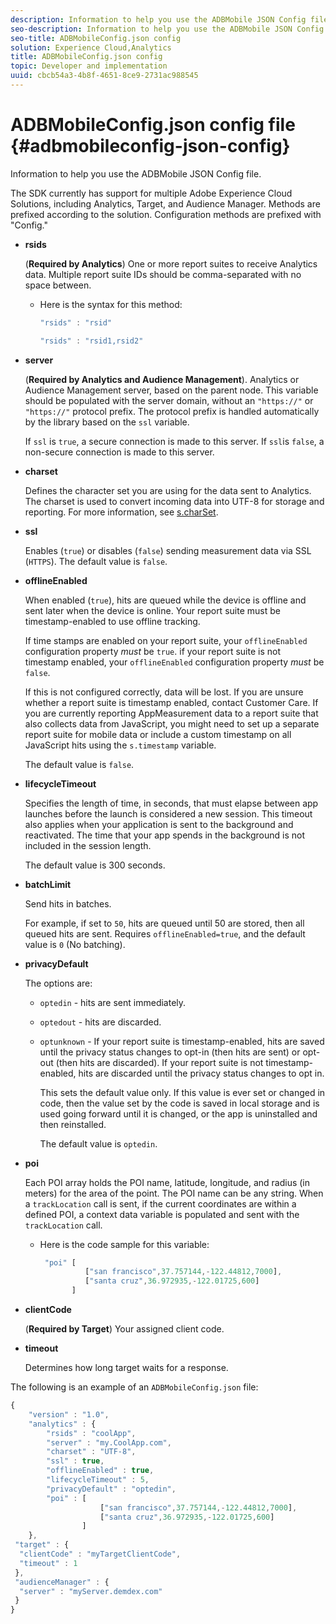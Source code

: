 ```yaml
---
description: Information to help you use the ADBMobile JSON Config file.
seo-description: Information to help you use the ADBMobile JSON Config file.
seo-title: ADBMobileConfig.json config
solution: Experience Cloud,Analytics
title: ADBMobileConfig.json config
topic: Developer and implementation
uuid: cbcb54a3-4b8f-4651-8ce9-2731ac988545
---
```


# ADBMobileConfig.json config file {#adbmobileconfig-json-config}

Information to help you use the ADBMobile JSON Config file.

The SDK currently has support for multiple Adobe Experience Cloud Solutions, including Analytics, Target, and Audience Manager. Methods are prefixed according to the solution. Configuration methods are prefixed with "Config." 

* **rsids**

  (**Required by Analytics**) One or more report suites to receive Analytics data. Multiple report suite IDs should be comma-separated with no space between. 

  * Here is the syntax for this method:

    ```js
    "rsids" : "rsid"
    ```

    ```js
    "rsids" : "rsid1,rsid2"
    ```

* **server**

  (**Required by Analytics and Audience Management**). Analytics or Audience Management server, based on the parent node. This variable should be populated with the server domain, without an `"https://"` or `"https://"` protocol prefix. The protocol prefix is handled automatically by the library based on the `ssl` variable. 
  
  If `ssl` is `true`, a secure connection is made to this server. If `ssl`is `false`, a non-secure connection is made to this server.

* **charset**

  Defines the character set you are using for the data sent to Analytics. The charset is used to convert incoming data into UTF-8 for storage and reporting. For more information, see [s.charSet](https://docs.adobe.com/content/help/en/analytics/implementation/vars/config-vars/charset.html). 

* **ssl**

  Enables (`true`) or disables (`false`) sending measurement data via SSL (`HTTPS`). The default value is `false`.

* **offlineEnabled**

  When enabled (`true`), hits are queued while the device is offline and sent later when the device is online. Your report suite must be timestamp-enabled to use offline tracking.

  If time stamps are enabled on your report suite, your `offlineEnabled` configuration property *must* be `true`. if your report suite is not timestamp enabled, your `offlineEnabled` configuration property *must* be `false`. 
  
  If this is not configured correctly, data will be lost. If you are unsure whether a report suite is timestamp enabled, contact Customer Care. If you are currently reporting AppMeasurement data to a report suite that also collects data from JavaScript, you might need to set up a separate report suite for mobile data or include a custom timestamp on all JavaScript hits using the `s.timestamp` variable. 
  
  The default value is `false`.

* **lifecycleTimeout**

  Specifies the length of time, in seconds, that must elapse between app launches before the launch is considered a new session. This timeout also applies when your application is sent to the background and reactivated. The time that your app spends in the background is not included in the session length. 

  The default value is 300 seconds.

* **batchLimit**

  Send hits in batches. 
  
  For example, if set to `50`, hits are queued until 50 are stored, then all queued hits are sent. Requires `offlineEnabled=true`, and the default value is `0` (No batching).

* **privacyDefault**

  The options are:
  
  * `optedin` - hits are sent immediately. 
  * `optedout` - hits are discarded. 
  * `optunknown` - If your report suite is timestamp-enabled, hits are saved until the privacy status changes to opt-in (then hits are sent) or opt-out (then hits are discarded). If your report suite is not timestamp-enabled, hits are discarded until the privacy status changes to opt in.  
  
    This sets the default value only. If this value is ever set or changed in code, then the value set by the code is saved in local storage and is used going forward until it is changed, or the app is uninstalled and then reinstalled. 

    The default value is `optedin`.
  
* **poi**

  Each POI array holds the POI name, latitude, longitude, and radius (in meters) for the area of the point. The POI name can be any string. When a `trackLocation` call is sent, if the current coordinates are within a defined POI, a context data variable is populated and sent with the `trackLocation` call. 

  * Here is the code sample for this variable:

    ```js
     "poi" [ 
              ["san francisco",37.757144,-122.44812,7000], 
              ["santa cruz",36.972935,-122.01725,600] 
           ]
    ```

* **clientCode**

  (**Required by Target**) Your assigned client code. 

* **timeout**

  Determines how long target waits for a response. 

The following is an example of an `ADBMobileConfig.json` file:

```js
{ 
    "version" : "1.0",
    "analytics" : {
        "rsids" : "coolApp",
        "server" : "my.CoolApp.com",
        "charset" : "UTF-8",
        "ssl" : true,
        "offlineEnabled" : true,
        "lifecycleTimeout" : 5,
        "privacyDefault" : "optedin",
        "poi" : [ 
                    ["san francisco",37.757144,-122.44812,7000],
                    ["santa cruz",36.972935,-122.01725,600]
                ]
    },
 "target" : {
  "clientCode" : "myTargetClientCode",
  "timeout" : 1
 },
 "audienceManager" : {
  "server" : "myServer.demdex.com"
 }
}
```